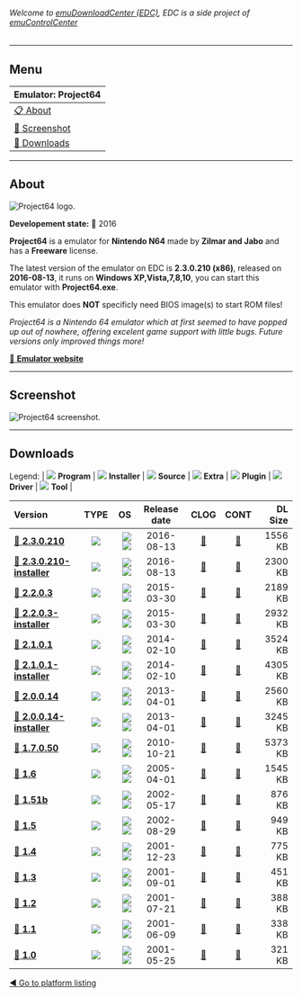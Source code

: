 ###### Welcome to [emuDownloadCenter (EDC)](https://github.com/PhoenixInteractiveNL/emuDownloadCenter/wiki/), EDC is a side project of [emuControlCenter](https://github.com/PhoenixInteractiveNL/emuControlCenter/wiki/)
***
## Menu
| **Emulator: Project64** |
|:---------|
| [:clipboard: About](#about) |
| [:sunrise: Screenshot](#screenshot) |
| [:floppy_disk: Downloads](#downloads) |
***
## About
![](https://github.com/PhoenixInteractiveNL/emuDownloadCenter/wiki/images_emulator/project64_logo_200.jpg "Project64 logo.")

**Developement state:** :large_blue_circle: 2016

**Project64** is a emulator for **Nintendo N64** made by **Zilmar and Jabo** and has a **Freeware** license.

The latest version of the emulator on EDC is **2.3.0.210 (x86)**, released on **2016-08-13**, it runs on **Windows XP,Vista,7,8,10**, you can start this emulator with **Project64.exe**.

This emulator does **NOT** specificly need BIOS image(s) to start ROM files!

_Project64 is a Nintendo 64 emulator which at first seemed to have popped up out of nowhere, offering excelent game support with little bugs. Future versions only improved things more!_

[:link: **Emulator website**](http://www.pj64-emu.com/)
***
## Screenshot
![](https://raw.githubusercontent.com/PhoenixInteractiveNL/emuDownloadCenter/master/hooks/project64/emulator_screen_01.jpg "Project64 screenshot.")
***
## Downloads
Legend: | 
![](https://raw.githubusercontent.com/wiki/PhoenixInteractiveNL/emuDownloadCenter/images_misc/icon_program_24.png) **Program** | 
![](https://raw.githubusercontent.com/wiki/PhoenixInteractiveNL/emuDownloadCenter/images_misc/icon_installer_24.png) **Installer** | 
![](https://raw.githubusercontent.com/wiki/PhoenixInteractiveNL/emuDownloadCenter/images_misc/icon_source_code_24.png) **Source** | 
![](https://raw.githubusercontent.com/wiki/PhoenixInteractiveNL/emuDownloadCenter/images_misc/icon_extra_24.png) **Extra** | 
![](https://raw.githubusercontent.com/wiki/PhoenixInteractiveNL/emuDownloadCenter/images_misc/icon_plugin_24.png) **Plugin** | 
![](https://raw.githubusercontent.com/wiki/PhoenixInteractiveNL/emuDownloadCenter/images_misc/icon_driver_24.png) **Driver** | 
![](https://raw.githubusercontent.com/wiki/PhoenixInteractiveNL/emuDownloadCenter/images_misc/icon_tool_24.png) **Tool** | 
 
| Version | TYPE | OS | Release date | CLOG | CONT | DL Size |
|:--------|:----:|---:|:------------:|:----:|:----:|--------:|
| [:floppy_disk: **2.3.0.210**](https://github.com/PhoenixInteractiveNL/edc-repo0002/raw/master/project64/2.3.0.210.7z) | ![](https://raw.githubusercontent.com/wiki/PhoenixInteractiveNL/emuDownloadCenter/images_misc/icon_program_24.png) | ![](https://raw.githubusercontent.com/wiki/PhoenixInteractiveNL/emuDownloadCenter/images_misc/logo_windows_24.png)![](https://raw.githubusercontent.com/wiki/PhoenixInteractiveNL/emuDownloadCenter/images_misc/icon_32-bit_24.png) | 2016-08-13 | [:page_facing_up:](https://github.com/PhoenixInteractiveNL/edc-repo0002/blob/master/project64/2.3.0.210_changelog.txt) | [:mag_right:](https://github.com/PhoenixInteractiveNL/edc-repo0002/blob/master/project64/2.3.0.210_contents.txt) | 1556 KB |
| [:floppy_disk: **2.3.0.210-installer**](https://github.com/PhoenixInteractiveNL/edc-repo0002/raw/master/project64/2.3.0.210-installer.7z) | ![](https://raw.githubusercontent.com/wiki/PhoenixInteractiveNL/emuDownloadCenter/images_misc/icon_installer_24.png) | ![](https://raw.githubusercontent.com/wiki/PhoenixInteractiveNL/emuDownloadCenter/images_misc/logo_windows_24.png)![](https://raw.githubusercontent.com/wiki/PhoenixInteractiveNL/emuDownloadCenter/images_misc/icon_32-bit_24.png) | 2016-08-13 | [:page_facing_up:](https://github.com/PhoenixInteractiveNL/edc-repo0002/blob/master/project64/2.3.0.210-installer_changelog.txt) | [:mag_right:](https://github.com/PhoenixInteractiveNL/edc-repo0002/blob/master/project64/2.3.0.210-installer_contents.txt) | 2300 KB |
| [:floppy_disk: **2.2.0.3**](https://github.com/PhoenixInteractiveNL/edc-repo0002/raw/master/project64/2.2.0.3.7z) | ![](https://raw.githubusercontent.com/wiki/PhoenixInteractiveNL/emuDownloadCenter/images_misc/icon_program_24.png) | ![](https://raw.githubusercontent.com/wiki/PhoenixInteractiveNL/emuDownloadCenter/images_misc/logo_windows_24.png)![](https://raw.githubusercontent.com/wiki/PhoenixInteractiveNL/emuDownloadCenter/images_misc/icon_32-bit_24.png) | 2015-03-30 | [:page_facing_up:](https://github.com/PhoenixInteractiveNL/edc-repo0002/blob/master/project64/2.2.0.3_changelog.txt) | [:mag_right:](https://github.com/PhoenixInteractiveNL/edc-repo0002/blob/master/project64/2.2.0.3_contents.txt) | 2189 KB |
| [:floppy_disk: **2.2.0.3-installer**](https://github.com/PhoenixInteractiveNL/edc-repo0002/raw/master/project64/2.2.0.3-installer.7z) | ![](https://raw.githubusercontent.com/wiki/PhoenixInteractiveNL/emuDownloadCenter/images_misc/icon_installer_24.png) | ![](https://raw.githubusercontent.com/wiki/PhoenixInteractiveNL/emuDownloadCenter/images_misc/logo_windows_24.png)![](https://raw.githubusercontent.com/wiki/PhoenixInteractiveNL/emuDownloadCenter/images_misc/icon_32-bit_24.png) | 2015-03-30 | [:page_facing_up:](https://github.com/PhoenixInteractiveNL/edc-repo0002/blob/master/project64/2.2.0.3-installer_changelog.txt) | [:mag_right:](https://github.com/PhoenixInteractiveNL/edc-repo0002/blob/master/project64/2.2.0.3-installer_contents.txt) | 2932 KB |
| [:floppy_disk: **2.1.0.1**](https://github.com/PhoenixInteractiveNL/edc-repo0002/raw/master/project64/2.1.0.1.7z) | ![](https://raw.githubusercontent.com/wiki/PhoenixInteractiveNL/emuDownloadCenter/images_misc/icon_program_24.png) | ![](https://raw.githubusercontent.com/wiki/PhoenixInteractiveNL/emuDownloadCenter/images_misc/logo_windows_24.png)![](https://raw.githubusercontent.com/wiki/PhoenixInteractiveNL/emuDownloadCenter/images_misc/icon_32-bit_24.png) | 2014-02-10 | [:page_facing_up:](https://github.com/PhoenixInteractiveNL/edc-repo0002/blob/master/project64/2.1.0.1_changelog.txt) | [:mag_right:](https://github.com/PhoenixInteractiveNL/edc-repo0002/blob/master/project64/2.1.0.1_contents.txt) | 3524 KB |
| [:floppy_disk: **2.1.0.1-installer**](https://github.com/PhoenixInteractiveNL/edc-repo0002/raw/master/project64/2.1.0.1-installer.7z) | ![](https://raw.githubusercontent.com/wiki/PhoenixInteractiveNL/emuDownloadCenter/images_misc/icon_installer_24.png) | ![](https://raw.githubusercontent.com/wiki/PhoenixInteractiveNL/emuDownloadCenter/images_misc/logo_windows_24.png)![](https://raw.githubusercontent.com/wiki/PhoenixInteractiveNL/emuDownloadCenter/images_misc/icon_32-bit_24.png) | 2014-02-10 | [:page_facing_up:](https://github.com/PhoenixInteractiveNL/edc-repo0002/blob/master/project64/2.1.0.1-installer_changelog.txt) | [:mag_right:](https://github.com/PhoenixInteractiveNL/edc-repo0002/blob/master/project64/2.1.0.1-installer_contents.txt) | 4305 KB |
| [:floppy_disk: **2.0.0.14**](https://github.com/PhoenixInteractiveNL/edc-repo0002/raw/master/project64/2.0.0.14.7z) | ![](https://raw.githubusercontent.com/wiki/PhoenixInteractiveNL/emuDownloadCenter/images_misc/icon_program_24.png) | ![](https://raw.githubusercontent.com/wiki/PhoenixInteractiveNL/emuDownloadCenter/images_misc/logo_windows_24.png)![](https://raw.githubusercontent.com/wiki/PhoenixInteractiveNL/emuDownloadCenter/images_misc/icon_32-bit_24.png) | 2013-04-01 | [:page_facing_up:](https://github.com/PhoenixInteractiveNL/edc-repo0002/blob/master/project64/2.0.0.14_changelog.txt) | [:mag_right:](https://github.com/PhoenixInteractiveNL/edc-repo0002/blob/master/project64/2.0.0.14_contents.txt) | 2560 KB |
| [:floppy_disk: **2.0.0.14-installer**](https://github.com/PhoenixInteractiveNL/edc-repo0002/raw/master/project64/2.0.0.14-installer.7z) | ![](https://raw.githubusercontent.com/wiki/PhoenixInteractiveNL/emuDownloadCenter/images_misc/icon_installer_24.png) | ![](https://raw.githubusercontent.com/wiki/PhoenixInteractiveNL/emuDownloadCenter/images_misc/logo_windows_24.png)![](https://raw.githubusercontent.com/wiki/PhoenixInteractiveNL/emuDownloadCenter/images_misc/icon_32-bit_24.png) | 2013-04-01 | [:page_facing_up:](https://github.com/PhoenixInteractiveNL/edc-repo0002/blob/master/project64/2.0.0.14-installer_changelog.txt) | [:mag_right:](https://github.com/PhoenixInteractiveNL/edc-repo0002/blob/master/project64/2.0.0.14-installer_contents.txt) | 3245 KB |
| [:floppy_disk: **1.7.0.50**](https://github.com/PhoenixInteractiveNL/edc-repo0002/raw/master/project64/1.7.0.50.7z) | ![](https://raw.githubusercontent.com/wiki/PhoenixInteractiveNL/emuDownloadCenter/images_misc/icon_program_24.png) | ![](https://raw.githubusercontent.com/wiki/PhoenixInteractiveNL/emuDownloadCenter/images_misc/logo_windows_24.png)![](https://raw.githubusercontent.com/wiki/PhoenixInteractiveNL/emuDownloadCenter/images_misc/icon_32-bit_24.png) | 2010-10-21 | [:page_facing_up:](https://github.com/PhoenixInteractiveNL/edc-repo0002/blob/master/project64/1.7.0.50_changelog.txt) | [:mag_right:](https://github.com/PhoenixInteractiveNL/edc-repo0002/blob/master/project64/1.7.0.50_contents.txt) | 5373 KB |
| [:floppy_disk: **1.6**](https://github.com/PhoenixInteractiveNL/edc-repo0002/raw/master/project64/1.6.7z) | ![](https://raw.githubusercontent.com/wiki/PhoenixInteractiveNL/emuDownloadCenter/images_misc/icon_program_24.png) | ![](https://raw.githubusercontent.com/wiki/PhoenixInteractiveNL/emuDownloadCenter/images_misc/logo_windows_24.png)![](https://raw.githubusercontent.com/wiki/PhoenixInteractiveNL/emuDownloadCenter/images_misc/icon_32-bit_24.png) | 2005-04-01 | [:page_facing_up:](https://github.com/PhoenixInteractiveNL/edc-repo0002/blob/master/project64/1.6_changelog.txt) | [:mag_right:](https://github.com/PhoenixInteractiveNL/edc-repo0002/blob/master/project64/1.6_contents.txt) | 1545 KB |
| [:floppy_disk: **1.51b**](https://github.com/PhoenixInteractiveNL/edc-repo0002/raw/master/project64/1.51b.7z) | ![](https://raw.githubusercontent.com/wiki/PhoenixInteractiveNL/emuDownloadCenter/images_misc/icon_program_24.png) | ![](https://raw.githubusercontent.com/wiki/PhoenixInteractiveNL/emuDownloadCenter/images_misc/logo_windows_24.png)![](https://raw.githubusercontent.com/wiki/PhoenixInteractiveNL/emuDownloadCenter/images_misc/icon_32-bit_24.png) | 2002-05-17 | [:page_facing_up:](https://github.com/PhoenixInteractiveNL/edc-repo0002/blob/master/project64/1.51b_changelog.txt) | [:mag_right:](https://github.com/PhoenixInteractiveNL/edc-repo0002/blob/master/project64/1.51b_contents.txt) | 876 KB |
| [:floppy_disk: **1.5**](https://github.com/PhoenixInteractiveNL/edc-repo0002/raw/master/project64/1.5.7z) | ![](https://raw.githubusercontent.com/wiki/PhoenixInteractiveNL/emuDownloadCenter/images_misc/icon_program_24.png) | ![](https://raw.githubusercontent.com/wiki/PhoenixInteractiveNL/emuDownloadCenter/images_misc/logo_windows_24.png)![](https://raw.githubusercontent.com/wiki/PhoenixInteractiveNL/emuDownloadCenter/images_misc/icon_32-bit_24.png) | 2002-08-29 | [:page_facing_up:](https://github.com/PhoenixInteractiveNL/edc-repo0002/blob/master/project64/1.5_changelog.txt) | [:mag_right:](https://github.com/PhoenixInteractiveNL/edc-repo0002/blob/master/project64/1.5_contents.txt) | 949 KB |
| [:floppy_disk: **1.4**](https://github.com/PhoenixInteractiveNL/edc-repo0002/raw/master/project64/1.4.7z) | ![](https://raw.githubusercontent.com/wiki/PhoenixInteractiveNL/emuDownloadCenter/images_misc/icon_program_24.png) | ![](https://raw.githubusercontent.com/wiki/PhoenixInteractiveNL/emuDownloadCenter/images_misc/logo_windows_24.png)![](https://raw.githubusercontent.com/wiki/PhoenixInteractiveNL/emuDownloadCenter/images_misc/icon_32-bit_24.png) | 2001-12-23 | [:page_facing_up:](https://github.com/PhoenixInteractiveNL/edc-repo0002/blob/master/project64/1.4_changelog.txt) | [:mag_right:](https://github.com/PhoenixInteractiveNL/edc-repo0002/blob/master/project64/1.4_contents.txt) | 775 KB |
| [:floppy_disk: **1.3**](https://github.com/PhoenixInteractiveNL/edc-repo0002/raw/master/project64/1.3.7z) | ![](https://raw.githubusercontent.com/wiki/PhoenixInteractiveNL/emuDownloadCenter/images_misc/icon_program_24.png) | ![](https://raw.githubusercontent.com/wiki/PhoenixInteractiveNL/emuDownloadCenter/images_misc/logo_windows_24.png)![](https://raw.githubusercontent.com/wiki/PhoenixInteractiveNL/emuDownloadCenter/images_misc/icon_32-bit_24.png) | 2001-09-01 | [:page_facing_up:](https://github.com/PhoenixInteractiveNL/edc-repo0002/blob/master/project64/1.3_changelog.txt) | [:mag_right:](https://github.com/PhoenixInteractiveNL/edc-repo0002/blob/master/project64/1.3_contents.txt) | 451 KB |
| [:floppy_disk: **1.2**](https://github.com/PhoenixInteractiveNL/edc-repo0002/raw/master/project64/1.2.7z) | ![](https://raw.githubusercontent.com/wiki/PhoenixInteractiveNL/emuDownloadCenter/images_misc/icon_program_24.png) | ![](https://raw.githubusercontent.com/wiki/PhoenixInteractiveNL/emuDownloadCenter/images_misc/logo_windows_24.png)![](https://raw.githubusercontent.com/wiki/PhoenixInteractiveNL/emuDownloadCenter/images_misc/icon_32-bit_24.png) | 2001-07-21 | [:page_facing_up:](https://github.com/PhoenixInteractiveNL/edc-repo0002/blob/master/project64/1.2_changelog.txt) | [:mag_right:](https://github.com/PhoenixInteractiveNL/edc-repo0002/blob/master/project64/1.2_contents.txt) | 388 KB |
| [:floppy_disk: **1.1**](https://github.com/PhoenixInteractiveNL/edc-repo0002/raw/master/project64/1.1.7z) | ![](https://raw.githubusercontent.com/wiki/PhoenixInteractiveNL/emuDownloadCenter/images_misc/icon_program_24.png) | ![](https://raw.githubusercontent.com/wiki/PhoenixInteractiveNL/emuDownloadCenter/images_misc/logo_windows_24.png)![](https://raw.githubusercontent.com/wiki/PhoenixInteractiveNL/emuDownloadCenter/images_misc/icon_32-bit_24.png) | 2001-06-09 | [:page_facing_up:](https://github.com/PhoenixInteractiveNL/edc-repo0002/blob/master/project64/1.1_changelog.txt) | [:mag_right:](https://github.com/PhoenixInteractiveNL/edc-repo0002/blob/master/project64/1.1_contents.txt) | 338 KB |
| [:floppy_disk: **1.0**](https://github.com/PhoenixInteractiveNL/edc-repo0002/raw/master/project64/1.0.7z) | ![](https://raw.githubusercontent.com/wiki/PhoenixInteractiveNL/emuDownloadCenter/images_misc/icon_program_24.png) | ![](https://raw.githubusercontent.com/wiki/PhoenixInteractiveNL/emuDownloadCenter/images_misc/logo_windows_24.png)![](https://raw.githubusercontent.com/wiki/PhoenixInteractiveNL/emuDownloadCenter/images_misc/icon_32-bit_24.png) | 2001-05-25 | [:page_facing_up:](https://github.com/PhoenixInteractiveNL/edc-repo0002/blob/master/project64/1.0_changelog.txt) | [:mag_right:](https://github.com/PhoenixInteractiveNL/edc-repo0002/blob/master/project64/1.0_contents.txt) | 321 KB |

[:arrow_backward: Go to platform listing](https://github.com/PhoenixInteractiveNL/emuDownloadCenter/wiki/EDC-Platform-List)
